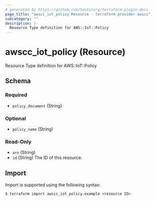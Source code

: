 ```yaml
---
# generated by https://github.com/hashicorp/terraform-plugin-docs
page_title: "awscc_iot_policy Resource - terraform-provider-awscc"
subcategory: ""
description: |-
  Resource Type definition for AWS::IoT::Policy
---
```


# awscc_iot_policy (Resource)

Resource Type definition for AWS::IoT::Policy



<!-- schema generated by tfplugindocs -->
## Schema

### Required

- `policy_document` (String)

### Optional

- `policy_name` (String)

### Read-Only

- `arn` (String)
- `id` (String) The ID of this resource.

## Import

Import is supported using the following syntax:

```shell
$ terraform import awscc_iot_policy.example <resource ID>
```
